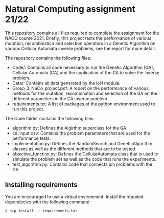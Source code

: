 # Natural Computing assignment 21/22

This repository contains all files required to complete the assignment for the NACO course 2021. Briefly, this project tests the performance of various mutation, recombination and selection operators in a Genetic Algorithm on various Cellular Automata inverse problems, see the report for more detail. 

The repository contains the following files:

- Code/: Contains all code necessary to run the Genetic Algorithm (GA), Cellular Automata (CA) and the application of the GA to solve the inverse problem.
- Data/: Contains all data generated by the ioH module.
- Group_3_NaCo_project.pdf: A report on the performance of various methods for the mutation, recombination and selection of the GA on the different parameters in the CA inverse problem.
- requirements.txt: A list of packages of the python environment used to run this project.

The Code folder contains the following files:
- algorithm.py: Defines the Algirthm superclass for the GA.
- ca_input.csv: Contains the problem parameters that are used for the performance tests.
- implementation.py: Defines the RandomSearch and GeneticAlgorithm classes as well as the different methods that are to be tested.
- objective_function.py: Defines the CellularAutomata class that is used to simulate the problem set as well as the code that runs the experiments.
- test_algorithm.py: Contains code that connects ioh problems with the GA.


## Installing requirements
You are encouraged to use a virtual environment. Install the required dependecies with the following command:
```bash
$ pip install -r requirements.txt
```
